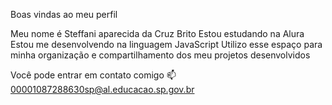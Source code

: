 
Boas vindas ao meu perfil 

Meu nome é Steffani aparecida da Cruz Brito
Estou estudando na Alura
Estou me desenvolvendo na linguagem JavaScript
Utilizo esse espaço para minha organização e compartilhamento dos meu projetos desenvolvidos

Você pode entrar em contato comigo 📫
00001087288630sp@al.educacao.sp.gov.br
